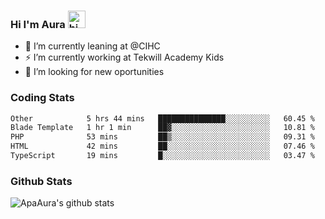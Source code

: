 ### Hi I'm Aura <img src="https://user-images.githubusercontent.com/1303154/88677602-1635ba80-d120-11ea-84d8-d263ba5fc3c0.gif" width="28px" alt="hi">

- 🔭 I’m currently leaning at @CIHC
- ⚡ I’m currently working at Tekwill Academy Kids
- 🤔 I’m looking for new oportunities


### Coding Stats

<!--START_SECTION:waka-->

```txt
Other            5 hrs 44 mins   ███████████████░░░░░░░░░░   60.45 %
Blade Template   1 hr 1 min      ██▓░░░░░░░░░░░░░░░░░░░░░░   10.81 %
PHP              53 mins         ██▒░░░░░░░░░░░░░░░░░░░░░░   09.31 %
HTML             42 mins         ██░░░░░░░░░░░░░░░░░░░░░░░   07.46 %
TypeScript       19 mins         █░░░░░░░░░░░░░░░░░░░░░░░░   03.47 %
```

<!--END_SECTION:waka-->

### Github Stats

![ApaAura's github stats](https://github-readme-stats.vercel.app/api?username=ApaAura&count_private=true&theme=tokyonight&hide=contribs,prs)
